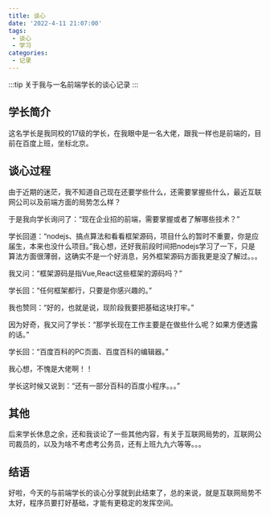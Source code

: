 ```yaml
---
title: 谈心
date: '2022-4-11 21:07:00'
tags:
 - 谈心
 - 学习
categories: 
 - 记录
---
```


:::tip
关于我与一名前端学长的谈心记录
:::

<!-- more -->

## 学长简介

这名学长是我同校的17级的学长，在我眼中是一名大佬，跟我一样也是前端的，目前在百度上班，坐标北京。

## 谈心过程

由于近期的迷茫，我不知道自己现在还要学些什么，还需要掌握些什么，最近互联网公司以及前端方面的局势怎么样？

于是我向学长询问了：“现在企业招的前端，需要掌握或者了解哪些技术？”

学长回道：“nodejs、搞点算法和看看框架源码，项目什么的暂时不重要，你是应届生，本来也没什么项目。”我心想，还好我前段时间把nodejs学习了一下，只是算法方面很薄弱，这确实不是一个好消息，另外框架源码方面我更是没了解过。。。

我又问：“框架源码是指Vue,React这些框架的源码吗？”

学长回：“任何框架都行，只要是你感兴趣的。”

我也赞同：“好的，也就是说，现阶段我要把基础这块打牢。”

因为好奇，我又问了学长：“那学长现在工作主要是在做些什么呢？如果方便透露的话。”

学长回：“百度百科的PC页面、百度百科的编辑器。”

我心想，不愧是大佬啊！！

学长这时候又说到：“还有一部分百科的百度小程序。。。”

## 其他

后来学长休息之余，还和我谈论了一些其他内容，有关于互联网局势的，互联网公司裁员的，以及为啥不考虑考公务员，还有上班九九六等等。。。

## 结语

好啦，今天的与前端学长的谈心分享就到此结束了，总的来说，就是互联网局势不太好，程序员要打好基础，才能有更稳定的发挥空间。